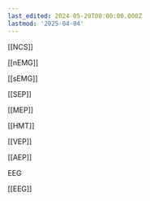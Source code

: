 ```yaml
---
last_edited: 2024-05-29T00:00:00.000Z
lastmod: '2025-04-04'
---
```





[[NCS]]

[[nEMG]]

[[sEMG]]

[[SEP]]

[[MEP]]

[[HMT]]

[[VEP]]

[[AEP]]

EEG

[[EEG]]
